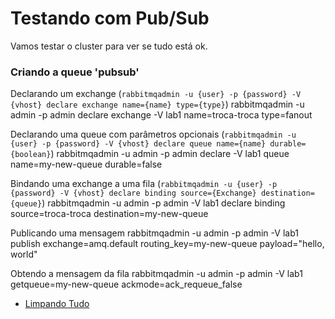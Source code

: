 # Testando com Pub/Sub

Vamos testar o cluster para ver se tudo está ok.

### Criando a queue 'pubsub'

Declarando um exchange (`rabbitmqadmin -u {user} -p {password} -V {vhost} declare exchange name={name} type={type}`)
rabbitmqadmin -u admin -p admin declare exchange -V lab1 name=troca-troca type=fanout

Declarando uma queue com parâmetros opcionais (`rabbitmqadmin -u {user} -p {password} -V {vhost} declare queue name={name} durable={boolean}`)
rabbitmqadmin -u admin -p admin declare -V lab1 queue name=my-new-queue durable=false

Bindando uma exchange a uma fila (`rabbitmqadmin -u {user} -p {password} -V {vhost} declare binding source={Exchange} destination={queue}`)
rabbitmqadmin -u admin -p admin -V lab1 declare binding source=troca-troca destination=my-new-queue

Publicando uma mensagem
rabbitmqadmin -u admin -p admin -V lab1 publish exchange=amq.default routing_key=my-new-queue payload="hello, world"

Obtendo a mensagem da fila
rabbitmqadmin -u admin -p admin -V lab1 getqueue=my-new-queue ackmode=ack_requeue_false


* [Limpando Tudo](docs/13-limpando-tudo.md)